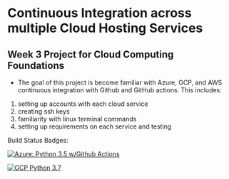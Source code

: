 # Continuous Integration across multiple Cloud Hosting Services

## Week 3 Project for Cloud Computing Foundations
* The goal of this project is become familiar with Azure, GCP, and AWS continuous integration with Github and GitHub actions. This includes:
1. setting up accounts with each cloud service
2. creating ssh keys
3. familiarity with linux terminal commands
4. setting up requirements on each service and testing

Build Status Badges:

[![Azure: Python 3.5 w/Github Actions](https://github.com/linkparabole/azurehello/actions/workflows/main.yml/badge.svg)](https://github.com/linkparabole/azurehello/actions/workflows/main.yml)

[![GCP Python 3.7](https://github.com/linkparabole/azurehello/actions/workflows/gcp%20test.yml/badge.svg)](https://github.com/linkparabole/azurehello/actions/workflows/gcp%20test.yml)
